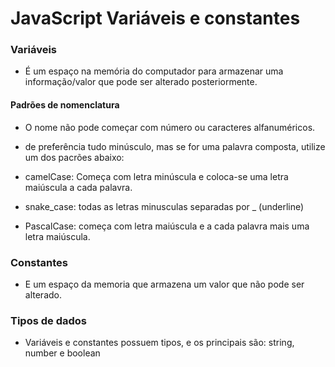 # JavaScript Variáveis e constantes

### Variáveis

- É um espaço na memória do computador para armazenar uma informação/valor que pode ser alterado posteriormente.

#### Padrões de nomenclatura

- O nome não pode começar com número ou caracteres alfanuméricos.

- de preferência tudo minúsculo, mas se for uma palavra composta, utilize um dos pacrões abaixo:

 - camelCase: Começa com letra minúscula e coloca-se uma letra maiúscula a cada palavra. 

 - snake_case: todas as letras minusculas separadas por _ (underline)

 - PascalCase: começa com letra maiúscula e a cada palavra mais uma letra maiúscula.

 ### Constantes
 - E um espaço da memoria que armazena um valor que não pode ser alterado.

 ### Tipos de dados
 - Variáveis e constantes possuem tipos, e os principais são: string, number e boolean